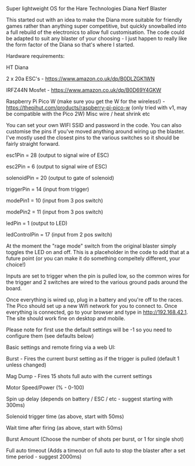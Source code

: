 Super lightweight OS for the Hare Technologies Diana Nerf Blaster

This started out with an idea to make the Diana more suitable for friendly games rather than anything super competitive, 
but quickly snowballed into a full rebuild of the electronics to allow full customisation. The code could be adapted to 
suit any blaster of your choosing - I just happen to really like the form factor of the Diana so that's where I started.


Hardware requirements:

HT Diana

2 x 20a ESC's - https://www.amazon.co.uk/dp/B0DLZGK1WN

IRFZ44N Mosfet - https://www.amazon.co.uk/dp/B0D69Y4GKW

Raspberry Pi Pico W (make sure you get the W for the wireless!) - https://thepihut.com/products/raspberry-pi-pico-w (only tried with v1, may be compatible with the Pico 2W)
Misc wire / heat shrink etc


You can set your own WIFI SSID and password in the code. You can also customise the pins if you've moved anything around
wiring up the blaster. I've mostly used the closest pins to the various switches so it should be fairly straight forward.

esc1Pin = 28 (output to signal wire of ESC)

esc2Pin = 6 (output to signal wire of ESC)

solenoidPin = 20 (output to gate of solenoid)

triggerPin = 14 (input from trigger)

modePin1 = 10 (input from 3 pos switch)

modePin2 = 11 (input from 3 pos switch)

ledPin = 1 (output to LED)

ledControlPin = 17 (input from 2 pos switch)

At the moment the "rage mode" switch from the original blaster simply toggles the LED on and off. This is a placeholder
in the code to add that at a future point (or you can make it do something compeltely different, your choice!)

Inputs are set to trigger when the pin is pulled low, so the common wires for the trigger and 2 switches are wired to
the various ground pads around the board.

Once everything is wired up, plug in a battery and you're off to the races. The Pico should set up a new Wifi network
for you to connect to. Once everything is connected, go to your browser and type in http://192.168.42.1. The site should
work fine on desktop and mobile. 

Please note for first use the default settings will be -1 so you need to configure them (see defaults below)


Basic settings and remote firing via a web UI:

Burst - Fires the current burst setting as if the trigger is pulled (default 1 unless changed)

Mag Dump - Fires 15 shots full auto with the current settings

Motor Speed/Power (% - 0-100)

Spin up delay (depends on battery / ESC / etc - suggest starting with 300ms)

Solenoid trigger time (as above, start with 50ms)

Wait time after firing (as above, start with 50ms)

Burst Amount (Choose the number of shots per burst, or 1 for single shot) 

Full auto timeout (Adds a timeout on full auto to stop the blaster after a set time period - suggest 2000ms)
